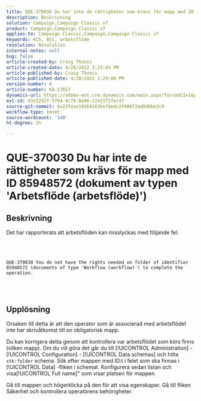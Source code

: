 ```yaml
---
title: QUE-370030 Du har inte de rättigheter som krävs för mapp med ID 85948572 (dokument av typen 'Arbetsflöde (arbetsflöde)')
description: Beskrivning
solution: Campaign,Campaign Classic v7
product: Campaign,Campaign Classic v7
applies-to: Campaign Classic,Campaign,Campaign Classic v7
keywords: KCS, ACC, arbetsflöde
resolution: Resolution
internal-notes: null
bug: false
article-created-by: Craig Thonis
article-created-date: 4/28/2022 2:23:43 PM
article-published-by: Craig Thonis
article-published-date: 4/28/2022 2:29:00 PM
version-number: 4
article-number: KA-17657
dynamics-url: https://adobe-ent.crm.dynamics.com/main.aspx?forceUCI=1&pagetype=entityrecord&etn=knowledgearticle&id=c8a8d6cc-fec6-ec11-a7b6-0022480a10ee
exl-id: d2e32d2f-5704-4c78-8e06-c243372fec47
source-git-commit: 6a23faae10364181be7dedc2f408f2ad8d8be3c9
workflow-type: tm+mt
source-wordcount: '149'
ht-degree: 1%

---
```


# QUE-370030 Du har inte de rättigheter som krävs för mapp med ID 85948572 (dokument av typen &#39;Arbetsflöde (arbetsflöde)&#39;)

## Beskrivning

Det har rapporterats att arbetsflöden kan misslyckas med följande fel:<br><br> <br><br>

```
QUE-370030 You do not have the rights needed on folder of identifier 85948572 (documents of type 'Workflow (workflow)') to complete the operation.
```

<br> 

## Upplösning


Orsaken till detta är att den operator som är associerad med arbetsflödet inte har skrivåtkomst till en obligatorisk mapp.

Du kan korrigera detta genom att kontrollera var arbetsflödet som körs finns (vilken mapp). Om du vill göra det går du till [!UICONTROL Administration] - [!UICONTROL Configuration] - [!UICONTROL Data schemas] och hitta `xtk:folder` schema. Sök efter mappen med ID:t i felet som ska finnas i [!UICONTROL Data] -fliken i schemat. Konfigurera sedan listan och visa[!UICONTROL Full name]&quot; som visar platsen för mappen.

Gå till mappen och högerklicka på den för att visa egenskaper. Gå till fliken Säkerhet och kontrollera operatörens behörigheter.
